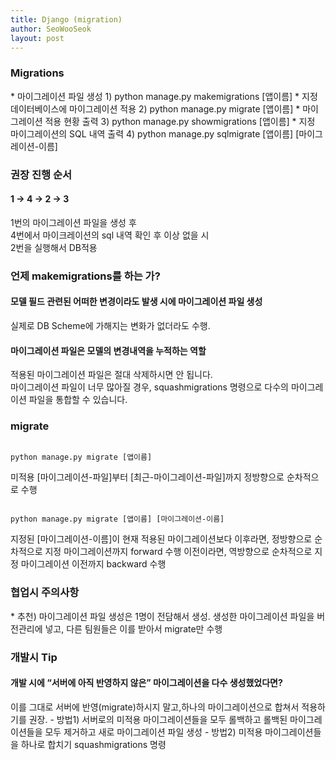 ```yaml
---
title: Django (migration)
author: SeoWooSeok
layout: post
---
```

<h3> Migrations </h3>
* 마이그레이션 파일 생성
1) python manage.py makemigrations [앱이름]
* 지정 데이터베이스에 마이그레이션 적용
2) python manage.py migrate [앱이름]
* 마이그레이션 적용 현황 출력
3) python manage.py showmigrations [앱이름]
* 지정 마이그레이션의 SQL 내역 출력
4) python manage.py sqlmigrate [앱이름] [마이그레이션-이름]

<h3> 권장 진행 순서 </h3>
<h4> 1 -> 4 -> 2 -> 3 </h4>
1번의 마이그레이션 파일을 생성 후 <br/>
4번에서 마이크레이션의 sql 내역 확인 후 이상 없을 시 <br/>
2번을 실행해서 DB적용 

<h3> 언제 makemigrations를 하는 가? </h3>
<h4>모델 필드 관련된 어떠한 변경이라도 발생 시에 마이그레이션 파일 생성</h4> 
실제로 DB Scheme에 가해지는 변화가 없더라도 수행.
<h4>마이그레이션 파일은 모델의 변경내역을 누적하는 역할</h4>
적용된 마이그레이션 파일은 절대 삭제하시면 안 됩니다.<br/>
마이그레이션 파일이 너무 많아질 경우, squashmigrations 명령으로 다수의 마이그레이션 파일을 통합할 수 있습니다.

<h3> migrate </h3>

<pre><code> 
python manage.py migrate [앱이름]
</code></pre>
미적용 [마이그레이션-파일]부터 [최근-마이그레이션-파일]까지 정방향으로 순차적으로 수행
<pre><code> 
python manage.py migrate [앱이름] [마이그레이션-이름] 
</code></pre>
지정된 [마이그레이션-이름]이 현재 적용된 마이그레이션보다 이후라면, 정방향으로 순차적으로 지정 마이그레이션까지 forward 수행 이전이라면, 역방향으로 순차적으로 지정 마이그레이션 이전까지 backward 수행

<h3> 협업시 주의사항 </h3>
* 추천) 마이그레이션 파일 생성은 1명이 전담해서 생성.
생성한 마이그레이션 파일을 버전관리에 넣고, 다른 팀원들은 이를 받아서 migrate만 수행

<h3> 개발시 Tip </h3>
<h4>개발 시에 “서버에 아직 반영하지 않은” 마이그레이션을 다수 생성했었다면?</h4>
이를 그대로 서버에 반영(migrate)하시지 말고,하나의 마이그레이션으로 합쳐서 적용하기를 권장.
- 방법1) 서버로의 미적용 마이그레이션들을 모두 롤백하고 롤백된 마이그레이션들을 모두 제거하고 새로 마이그레이션 파일 생성
- 방법2) 미적용 마이그레이션들을 하나로 합치기 squashmigrations 명령
